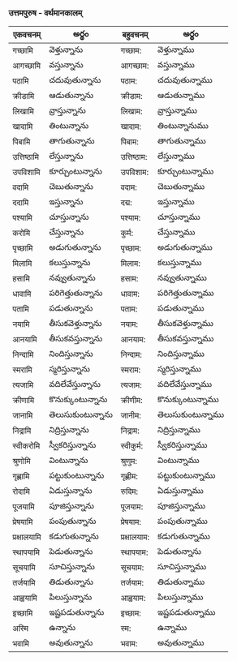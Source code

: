 
 ### उत्तमपुरुष - वर्थमानकालम्
एकवचनम्  | అర్థం | बहुवचनम् | అర్థం
------------- | ------------- | ------------- | --------- |
गच्छामि | వెళ్తున్నాను | गच्छाम: | వెళ్తున్నాము | 
आगच्छामि | వస్తున్నాను | आगच्छाम: | వస్తున్నాము |
पठामि | చదువుతున్నాను | पठाम: | చదువుతున్నాము |
क्रीडामि | ఆడుతున్నాను | क्रीडाम: | ఆడుతున్నాము |
लिखामि | వ్రాస్తున్నాను | लिखाम: | వ్రాస్తున్నాము |
 खादामि | తింటున్నాను | खादाम: | తింటున్నానుము |
पिबामि | తాగుతున్నాను | पिबाम: | తాగుతున్నాము |
उत्तिष्ठामि | లేస్తున్నాను | उत्तिष्ठाम: | లేస్తున్నాము |
उपविशामि | కూర్చుంటున్నాను | उपविशाम: | కూర్చుంటున్నాము | 
वदामि | చెబుతున్నాను | वदाम: | చెబుతున్నాము | 
ददामि | ఇస్తున్నాను | दद्म: | ఇస్తున్నాము |
पश्यामि | చూస్తున్నాను | पश्याम: | చూస్తున్నాము | 
करोमि | చేస్తున్నాను | कुर्म: | చేస్తున్నాము | 
पृच्छामि | అడుగుతున్నాను | पृच्छाम: | అడుగుతున్నాము |
मिलामि | కలుస్తున్నాను | मिलाम: | కలుస్తున్నాము |
हसामि | నవ్వుతున్నాను | हसाम: | నవ్వుతున్నాము | 
धावामि | పరిగెత్తుతున్నాను | धावाम: | పరిగెత్తుతున్నాము | 
पतामि | పడుతున్నాను | पताम: | పడుతున్నాము | 
नयामि | తీసుకవెళ్తున్నాను | नयाम: | తీసుకవెళ్తున్నాము | 
आनयामि | తీసుకవస్తున్నాను | आनयाम: | తీసుకవస్తున్నాము |
निन्दामि | నిందిస్తున్నాను | निन्दाम: | నిందిస్తున్నాము |
स्मरामि | స్మరిస్తున్నాను | स्मराम: | స్మరిస్తున్నాము | 
त्यजामि | వదిలేవేస్తున్నాను | त्यजाम: | వదిలేవేస్తున్నాము |
क्रीणामि | కొనుక్కుంటున్నాను | क्रीणीम: | కొనుక్కుంటున్నాము |
जानामि | తెలుసుకుంటున్నాను | जानीम: | తెలుసుకుంటున్నాము |
निद्रामि | నిద్రిస్తున్నాను | निद्राम: | నిద్రిస్తున్నాము |
स्वीकरोमि | స్వీకరిస్తున్నాను | स्वीकुर्म: |స్వీకరిస్తున్నాము |
श्रुणोमि | వింటున్నాను | श्रुणुम: | వింటున్నాము |
गृह्णामि | పట్టుకుంటున్నాను | गृह्णीम: | పట్టుకుంటున్నాము |
रोदामि | ఏడుస్తున్నాను | रुदिम: | ఏడుస్తున్నాము |
पूजयामि | పూజిస్తున్నాను | पूजयाम: | పూజిస్తున్నాము |
प्रेषयामि | పంపుతున్నాను | प्रेषयाम: | పంపుతున్నాము 
प्रक्षालयामि | కడుగుతున్నాను | प्रक्षालयाम: | కడుగుతున్నాము |
स्थापयामि | పెడుతున్నాను | स्थापयाम: | పెడుతున్నాను |
सूचयामि | సూచిస్తున్నాను | सूचयाम: | సూచిస్తున్నాము |
तर्जयामि | తిడుతున్నాను | तर्जयाम: | తిడుతున్నాము |
आह्वयामि | పిలుస్తున్నాను | आह्वयाम: | పిలుస్తున్నాము |
इच्छामि | ఇష్టపడుతున్నాను | इच्छाम: | ఇష్టపడుతున్నాము |
अस्मि | ఉన్నాను | स्म: | ఉన్నాము |
भवामि | అవుతున్నాను | भवाम: | అవుతున్నాము |


